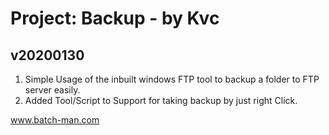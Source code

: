 
# Project: Backup - by Kvc
## v20200130
1. Simple Usage of the inbuilt windows FTP tool to backup a folder to FTP server easily.
2. Added Tool/Script to Support for taking backup by just right Click.


www.batch-man.com
